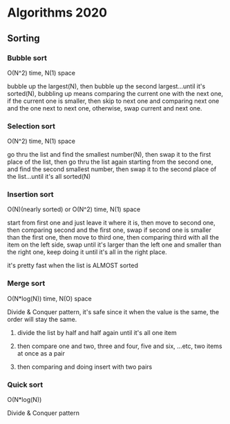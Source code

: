 # Algorithms 2020

## Sorting

### Bubble sort

O(N^2) time, N(1) space

bubble up the largest(N), then bubble up the second largest...until it's sorted(N), bubbling up means comparing the current one with the next one, if the current one is smaller, then skip to next one and comparing next one and the one next to next one, otherwise, swap current and next one.

### Selection sort

O(N^2) time, N(1) space

go thru the list and find the smallest number(N), then swap it to the first place of the list, then go thru the list again starting from the second one, and find the second smallest number, then swap it to the second place of the list...until it's all sorted(N)

### Insertion sort

O(N)(nearly sorted) or O(N^2)  time, N(1) space

start from first one and just leave it where it is, then move to second one, then comparing second and the first one, swap if second one is smaller than the first one, then move to third one, then comparing third with all the item on the left side, swap until it's larger than the left one and smaller than the right one, keep doing it until it's all in the right place.

it's pretty fast when the list is ALMOST sorted

### Merge sort

O(N*log(N)) time, N(O) space

Divide & Conquer pattern, it's safe since it when the value is the same, the order will stay the same.

1. divide the list by half and half again until it's all one item

2. then compare one and two, three and four, five and six, ...etc, two items at once as a pair

3. then comparing and doing insert with two pairs

### Quick sort

O(N*log(N))

Divide & Conquer pattern


